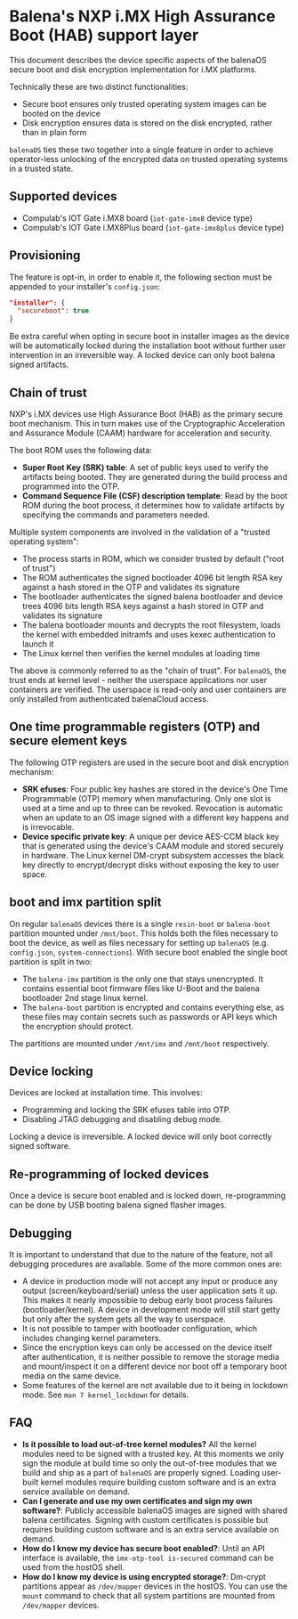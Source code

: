 # Balena's NXP i.MX High Assurance Boot (HAB) support layer

This document describes the device specific aspects of the balenaOS secure boot and disk encryption implementation for i.MX platforms.

Technically these are two distinct functionalities:
* Secure boot ensures only trusted operating system images can be booted on the device
* Disk encryption ensures data is stored on the disk encrypted, rather than in plain form

`balenaOS` ties these two together into a single feature in order to achieve operator-less unlocking of the encrypted data on trusted operating systems in a trusted state.

## Supported devices

* Compulab's IOT Gate i.MX8 board (`iot-gate-imx8` device type)
* Compulab's IOT Gate i.MX8Plus board (`iot-gate-imx8plus` device type)

## Provisioning

The feature is opt-in, in order to enable it, the following section must be appended to your installer's `config.json`:
```json
"installer": {
  "secureboot": true
}
```
Be extra careful when opting in secure boot in installer images as the device will be automatically locked during the installation boot without further user intervention in an irreversible way. A locked device can only boot balena signed artifacts.

## Chain of trust

NXP's i.MX devices use High Assurance Boot (HAB) as the primary secure boot mechanism. This in turn makes use of the Cryptographic Acceleration and Assurance Module (CAAM) hardware for acceleration and security.

The boot ROM uses the following data:

* **Super Root Key (SRK) table**: A set of public keys used to verify the artifacts being booted. They are generated during the build process and programmed into the OTP.
* **Command Sequence File (CSF) description template**: Read by the boot ROM during the boot process, it determines how to validate artifacts by specifying the commands and parameters needed.

Multiple system components are involved in the validation of a "trusted operating system":
* The process starts in ROM, which we consider trusted by default ("root of trust")
* The ROM authenticates the signed bootloader 4096 bit length RSA key against a hash stored in the OTP and validates its signature
* The bootloader authenticates the signed balena bootloader and device trees 4096 bits length RSA keys against a hash stored in OTP and validates its signature
* The balena bootloader mounts and decrypts the root filesystem, loads the kernel with embedded initramfs and uses kexec authentication to launch it
* The Linux kernel then verifies the  kernel modules at loading time

The above is commonly referred to as the "chain of trust". For `balenaOS`, the trust ends at kernel level - neither the userspace applications nor user containers are verified. The userspace is read-only and user containers are only installed from authenticated balenaCloud access.

## One time programmable registers (OTP) and secure element keys

The following OTP registers are used in the secure boot and disk encryption mechanism:

* **SRK efuses**: Four public key hashes are stored in the device's One Time Programmable (OTP) memory when manufacturing. Only one slot is used at a time and up to three can be revoked. Revocation is automatic when an update to an OS image signed with a different key happens and is irrevocable.
* **Device specific private key**: A unique per device AES-CCM black key that is generated using the device's CAAM module and stored securely in hardware. The Linux kernel DM-crypt subsystem accesses the black key directly to encrypt/decrypt disks without exposing the key to user space.

## boot and imx partition split

On regular `balenaOS` devices there is a single `resin-boot` or `balena-boot` partition mounted under `/mnt/boot`. This holds both the files necessary to boot the device, as well as files necessary for setting up `balenaOS` (e.g. `config.json`, `system-connections`). With secure boot enabled the single boot partition is split in two:
* The `balena-imx` partition is the only one that stays unencrypted. It contains essential boot firmware files like U-Boot and the balena bootloader 2nd stage linux kernel.
* The `balena-boot` partition is encrypted and contains everything else, as these files may contain secrets such as passwords or API keys which the encryption should protect.

The partitions are mounted under `/mnt/imx` and `/mnt/boot` respectively.

## Device locking

Devices are locked at installation time. This involves:

* Programming and locking the SRK efuses table into OTP.
* Disabling JTAG debugging and disabling debug mode.

Locking a device is irreversible. A locked device will only boot correctly signed software.

## Re-programming of locked devices

Once a device is secure boot enabled and is locked down, re-programming can be done by USB booting balena signed flasher images.

## Debugging

It is important to understand that due to the nature of the feature, not all debugging procedures are available. Some of the more common ones are:
* A device in production mode will not accept any input or produce any output (screen/keyboard/serial) unless the user application sets it up. This makes it nearly impossible to debug early boot process failures (bootloader/kernel). A device in development mode will still start getty but only after the system gets all the way to userspace.
* It is not possible to tamper with bootloader configuration, which includes changing kernel parameters.
* Since the encryption keys can only be accessed on the device itself after authentication, it is neither possible to remove the storage media and mount/inspect it on a different device nor boot off a temporary boot media on the same device.
* Some features of the kernel are not available due to it being in lockdown mode. See `man 7 kernel_lockdown` for details.

## FAQ

* **Is it possible to load out-of-tree kernel modules?** All the kernel modules need to be signed with a trusted key. At this moments we only sign the module at build time so only the out-of-tree modules that we build and ship as a part of `balenaOS` are properly signed. Loading user-built kernel modules require building custom software and is an extra service available on demand.
* **Can I generate and use my own certificates and sign my own software?**: Publicly accessible balenaOS images are signed with shared balena certificates. Signing with custom certificates is possible but requires building custom software and is an extra service available on demand.
* **How do I know my device has secure boot enabled?**: Until an API interface is available, the `imx-otp-tool is-secured` command can be used from the hostOS shell.
* **How do I know my device is using encrypted storage?**: Dm-crypt partitions appear as `/dev/mapper` devices in the hostOS. You can use the `mount` command to check that all system partitions are mounted from `/dev/mapper` devices.
